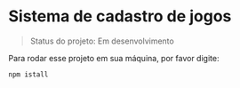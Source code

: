 <h1> Sistema de cadastro de jogos</h1>

> Status do projeto: Em desenvolvimento

Para rodar esse projeto em sua máquina, por favor digite:

```
npm istall
```
